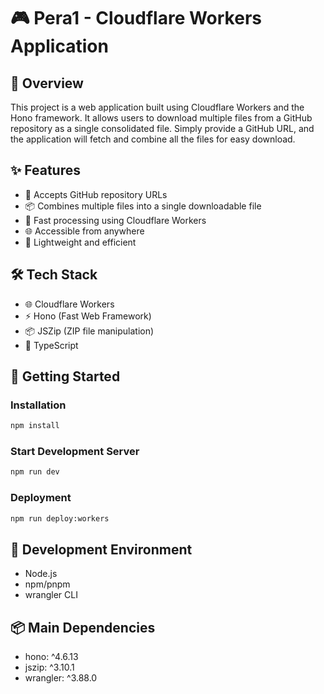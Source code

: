 # 🎮 Pera1 - Cloudflare Workers Application

## 📝 Overview
This project is a web application built using Cloudflare Workers and the Hono framework. It allows users to download multiple files from a GitHub repository as a single consolidated file. Simply provide a GitHub URL, and the application will fetch and combine all the files for easy download.

## ✨ Features
- 🔗 Accepts GitHub repository URLs
- 📦 Combines multiple files into a single downloadable file
- 🚀 Fast processing using Cloudflare Workers
- 🌐 Accessible from anywhere
- 💨 Lightweight and efficient

## 🛠️ Tech Stack
- 🌐 Cloudflare Workers
- ⚡ Hono (Fast Web Framework)
- 📦 JSZip (ZIP file manipulation)
- 🔧 TypeScript

## 🚀 Getting Started

### Installation
```bash
npm install
```

### Start Development Server
```bash
npm run dev
```

### Deployment
```bash
npm run deploy:workers
```

## 🔧 Development Environment
- Node.js
- npm/pnpm
- wrangler CLI

## 📦 Main Dependencies
- hono: ^4.6.13
- jszip: ^3.10.1
- wrangler: ^3.88.0
